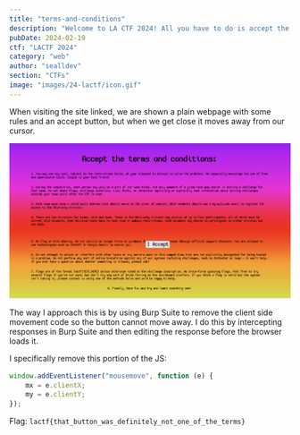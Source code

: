 ```yaml
---
title: "terms-and-conditions"
description: "Welcome to LA CTF 2024! All you have to do is accept the terms and conditions and you get a flag!"
pubDate: 2024-02-19
ctf: "LACTF 2024"
category: "web"
author: "sealldev"
section: "CTFs"
image: "images/24-lactf/icon.gif"
---
```


When visiting the site linked, we are shown a plain webpage with some rules and an accept button, but when we get close it moves away from our cursor.

![tac-1.png](images/24-lactf/tac-1.png)

The way I approach this is by using Burp Suite to remove the client side movement code so the button cannot move away. I do this by intercepting responses in Burp Suite and then editing the response before the browser loads it.

I specifically remove this portion of the JS:

```js
window.addEventListener("mousemove", function (e) {
    mx = e.clientX;
    my = e.clientY;
});
```

Flag: `lactf{that_button_was_definitely_not_one_of_the_terms}`